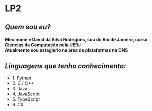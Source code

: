 # LP2
<h2> <strong><em>Quem sou eu?</em></strong></h2>
<h4> Meu nome é David da Silva Rodrigues, sou do Rio de Janeiro, curso Ciencias da Computação pela UERJ <br />
     Atualmente sou estagiario na area de plataformas na ONS</h4>
<p>
 
<h2> <strong><em>Linguagens que tenho conhecimento: </em></strong></h2>
<ul>
  <li> 1. Python <br /></li>
  <li> 2. C / C++ <br /></li>
  <li> 3. Java <br /></li>
  <li> 4. JavaScript <br /></li>
  <li> 5. TypeScript <br /></li>
  <li> 6. C# <br /></li>
</ul>
</p>

